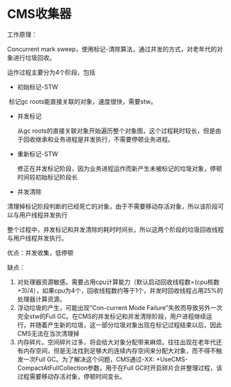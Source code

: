 # CMS收集器

工作原理：

Concurrent mark sweep，使用标记-清除算法，通过并发的方式，对老年代的对象进行垃圾回收。

运作过程主要分为4个阶段，包括

* 初始标记-STW

​       标记gc roots能直接关联的对象，速度很快，需要stw。



* 并发标记

  从gc roots的直接关联对象开始遍历整个对象图，这个过程耗时较长，但是由于回收继承和业务进程是并发执行，不需要停顿业务进程。



* 重新标记-STW

  修正在并发标记阶段，因为业务进程运作而新产生未被标记的垃圾对象，停顿时间较初始标记阶段长

  

* 并发清除

​       清理掉标记阶段判断的已经死亡的对象，由于不需要移动存活对象，所以该阶段可以与用户线程并发执行



整个过程中，并发标记和并发清除的耗时时间长，所以这两个阶段的垃圾回收线程与用户线程并发执行。

优点：并发收集，低停顿

缺点：

1. 对处理器资源敏感。需要占用cpu计算能力（默认启动回收线程数=(cpu核数+3)/4），如果cpu为4个，回收线程数约等于1个，并发时回收线程占用25%的处理器计算资源。
2. 浮动垃圾的产生，可能出现“Con-current Mode Failure”失败而导致另外一次完全stw的Full GC。在CMS的并发标记和并发清除阶段，用户进程继续运行，并随着产生新的垃圾，这一部分垃圾对象出现在标记过程结束以后，因此CMS无法在当次清理掉
3. 内存碎片。空间碎片过多，将会给大对象分配带来麻烦。往往出现在老年代还有内存空间，但是无法找到足够大的连续内存空间来分配大对象，而不得不触发一次Full GC。为了解决这个问题，CMS通过-XX: +UseCMS-CompactAtFullCollection参数，用于在Full GC时开启碎片合并整理过程，该过程需要移动存活对象，停顿时间变长。

